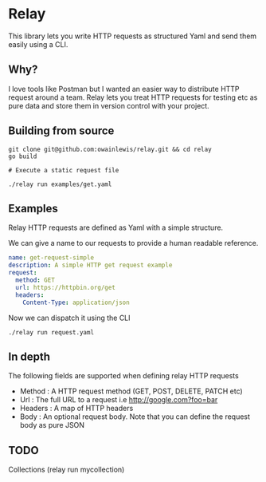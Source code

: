 # Relay

This library lets you write HTTP requests as structured Yaml and send them easily using a CLI.

## Why?

I love tools like Postman but I wanted an easier way to distribute HTTP request around
a team. Relay lets you treat HTTP requests for testing etc as pure data and store them
in version control with your project.

## Building from source

```
git clone git@github.com:owainlewis/relay.git && cd relay
go build

# Execute a static request file

./relay run examples/get.yaml
```

## Examples

Relay HTTP requests are defined as Yaml with a simple structure.

We can give a name to our requests to provide a human readable reference.

```yaml
name: get-request-simple
description: A simple HTTP get request example
request:
  method: GET
  url: https://httpbin.org/get
  headers:
    Content-Type: application/json
```

Now we can dispatch it using the CLI

```
./relay run request.yaml
```

## In depth

The following fields are supported when defining relay HTTP requests

+ Method  : A HTTP request method (GET, POST, DELETE, PATCH etc)
+ Url     : The full URL to a request i.e http://google.com?foo=bar
+ Headers : A map of HTTP headers
+ Body    : An optional request body. Note that you can define the request body as pure JSON

## TODO

Collections (relay run mycollection)
